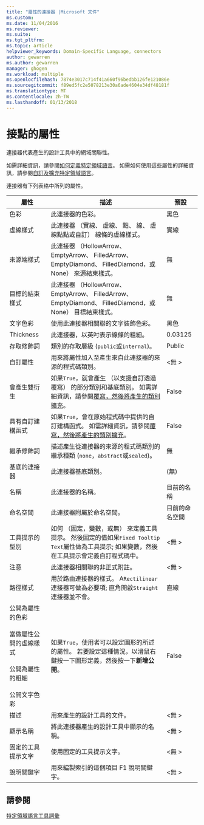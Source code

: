 ```yaml
---
title: "屬性的連接器 |Microsoft 文件"
ms.custom: 
ms.date: 11/04/2016
ms.reviewer: 
ms.suite: 
ms.tgt_pltfrm: 
ms.topic: article
helpviewer_keywords: Domain-Specific Language, connectors
author: gewarren
ms.author: gewarren
manager: ghogen
ms.workload: multiple
ms.openlocfilehash: 7874e3017c714f41a660f96bedbb126fe121086e
ms.sourcegitcommit: f89ed5fc2e5078213e30a6ade4604e34df48181f
ms.translationtype: MT
ms.contentlocale: zh-TW
ms.lasthandoff: 01/13/2018
---
```

# <a name="properties-of-connectors"></a>接點的屬性
連接器代表產生的設計工具中的網域關聯性。  
  
 如需詳細資訊，請參閱[如何定義特定領域語言](../modeling/how-to-define-a-domain-specific-language.md)。 如需如何使用這些屬性的詳細資訊，請參閱[自訂及擴充特定領域語言](../modeling/customizing-and-extending-a-domain-specific-language.md)。  
  
 連接器有下列表格中所列的屬性。  
  
|屬性|描述|預設|  
|--------------|-----------------|-------------|  
|色彩|此連接器的色彩。|黑色|  
|虛線樣式|此連接器 （實線、 虛線、 點、 線、 虛線點點或自訂） 線條的虛線樣式。|實線|  
|來源端樣式|此連接器 （HollowArrow、 EmptyArrow、 FilledArrow、 EmptyDiamond、 FilledDiamond，或 None） 來源結束樣式。|無|  
|目標的結束樣式|此連接器 （HollowArrow、 EmptyArrow、 FilledArrow、 EmptyDiamond、 FilledDiamond，或 None） 目標結束樣式。|無|  
|文字色彩|使用此連接器相關聯的文字裝飾色彩。|黑色|  
|Thickness|此連接器，以英吋表示線條的粗細。|0.03125|  
|存取修飾詞|類別的存取層級 (`public`或`internal`)。|Public|  
|自訂屬性|用來將屬性加入至產生來自此連接器的來源的程式碼類別。|\<無 >|  
|會產生雙衍生|如果`True`，就會產生 （以支援自訂透過覆寫） 的部分類別和基底類別。 如需詳細資訊，請參閱[覆寫，然後將產生的類別擴充](../modeling/overriding-and-extending-the-generated-classes.md)。|False|  
|具有自訂建構函式|如果`True`，會在原始程式碼中提供的自訂建構函式。 如需詳細資訊，請參閱[覆寫，然後將產生的類別擴充](../modeling/overriding-and-extending-the-generated-classes.md)。|False|  
|繼承修飾詞|描述產生從連接器的來源的程式碼類別的繼承種類 (`none`，`abstract`或`sealed`)。|無|  
|基底的連接器|此連接器基底類別。|(無)|  
|名稱|此連接器的名稱。|目前的名稱|  
|命名空間|此連接器附屬於命名空間。|目前的命名空間|  
|工具提示的型別|如何 （固定，變數，或無） 來定義工具提示。 然後固定的值如果`Fixed Tooltip Text`屬性做為工具提示; 如果變數，然後在工具提示會定義自訂程式碼中。|\<無 >|  
|注意|此連接器相關聯的非正式附註。|\<無 >|  
|路徑樣式|用於路由連接器的樣式。 A`Rectilinear`連接器可做為必要項; 直角開啟`Straight`連接器並不會。|直線|  
|公開為屬性的色彩<br /><br /> 當做屬性公開的虛線樣式<br /><br /> 公開為屬性的粗細<br /><br /> 公開文字色彩|如果`True`，使用者可以設定圖形的所述的屬性。 若要設定這種情況，以滑鼠右鍵按一下圖形定義，然後按一下**新增公開**。|False|  
|描述|用來產生的設計工具的文件。|\<無 >|  
|顯示名稱|將此連接器產生的設計工具中顯示的名稱。|\<無 >|  
|固定的工具提示文字|使用固定的工具提示文字。|\<無 >|  
|說明關鍵字|用來編製索引的這個項目 F1 說明關鍵字。|\<無 >|  
  
## <a name="see-also"></a>請參閱  
 [特定領域語言工具詞彙](http://msdn.microsoft.com/en-us/ca5e84cb-a315-465c-be24-76aa3df276aa)